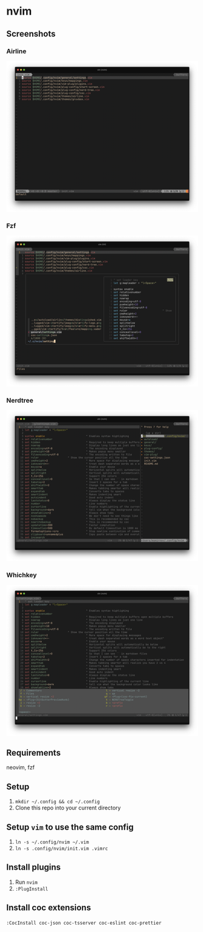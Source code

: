 # nvim
## Screenshots
### Airline
![Airline](https://raw.githubusercontent.com/ismikhail/nvim/master/images/airline.png)
### Fzf
![Fzf](https://raw.githubusercontent.com/ismikhail/nvim/master/images/fzf.png)
### Nerdtree
![Nerdtree](https://raw.githubusercontent.com/ismikhail/nvim/master/images/nerdtree.png)
### Whichkey
![Whichkey](https://raw.githubusercontent.com/ismikhail/nvim/master/images/whichkey.png)

## Requirements
neovim, fzf

## Setup
1. `mkdir ~/.config && cd ~/.config`
2. Clone this repo into your current directory

## Setup `vim` to use the same config
1. `ln -s ~/.config/nvim ~/.vim`
2. `ln -s .config/nvim/init.vim .vimrc`

## Install plugins
1. Run `nvim`
2. `:PlugInstall`

## Install coc extensions
`:CocInstall coc-json coc-tsserver coc-eslint coc-prettier`
